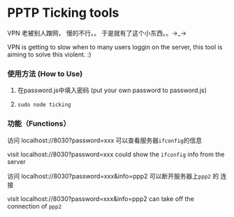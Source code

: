 PPTP Ticking tools
=====================

VPN 老被别人蹭网， 慢的不行。。
于是就有了这个小东西。。→_→

VPN is getting to slow when to many users loggin on the server, 
this tool is aiming to solve this violent.  :)


### 使用方法 (How to Use)

1. 在password.js中填入密码 (put your own password to password.js)

2. `sudo node ticking` 


###  功能（Functions）

访问 localhost://8030?password=xxx 可以查看服务器`ifconfig`的信息

visit localhost://8030?password=xxx could show the `ifconfig` info from the server

访问 localhost://8030?password=xxx&info=ppp2 可以断开服务器上`ppp2` 的
连接

visit localhost://8030?password=xxx&info=ppp2 can take off the connection of `ppp2`
